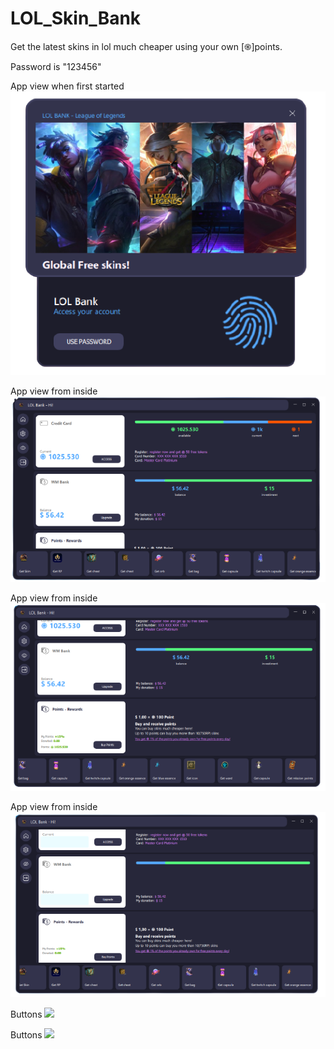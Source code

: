 # LOL_Skin_Bank
Get the latest skins in lol much cheaper using your own [֍]points.

Password is "123456"

App view when first started
![](images/lock_view.png)



App view from inside
![](images/inside_view.png)


App view from inside
![](images/inside_view_bottom.png)

App view from inside
![](images/inside_view_hide.png)

Buttons
![](images/optins.PNG)

Buttons
![](images/optins2.PNG)


